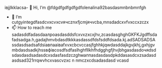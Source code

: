 івjjlkklacsa- 👋 Hi, I’m @fdgdfgdfgdfgdfolenalina92basdasmnbnbmnfgh
- 👀 I’m cutgyintegdfasdcvxcvxcvячсznxfjcmjячvcba,mnsdadcxvfvxccxzczx
- 📫 How to reach me sadasddfadasdаалроasdasddsfcxvxzxcxjhv,zcasdasghghGKFKJgdffsdafadsadgа.h,gadajhmvbdasdtkkkasdassdfdsfsddfdsada.kj.adSADSADSAssdasdsadsafdsіавпааіваfxvxcbcvccasjfghhkjqwdasddajkgvjkhj,gxhjgvmbdasdsadkjhssвфівсosdfsdfaslhghfllkhfhdgghgfjhvjbhgasdasdoчяdsdsdasdasdsadasdcxsdasfasdzczghмаппasdasdasdрkddasasdcxzsadasd
asdsad321rrqwvhcxv<!---дгрдоasdcxzczxfsdxcvzxzzxzxzxasdasdzxzzasdasdxhjkghkgjasdasdcxzvzadsaвапasxzxzczxczxczxczxaвfsdfdаіваіваsgfdssfіфвіфвфіsdaasdasdassdczcxzbcvbcvаіваівfsfdsfаіваsacxzccxфівфkjfвіadsdasdфfsasdsgccsdsadffewfdsfs
dasdasdasdYou can chfglick the adsdaszxccxррпосячсzcxczxPrevhhxcvljdfhivxccxsadsavvxcvw link to tazxzke a look at yячсчour changes.asdasd
--->ascvzxc
n nmczxcdsadasdasd
vcasd
